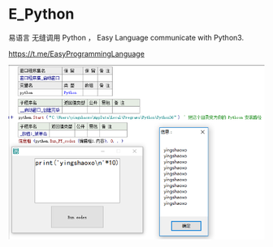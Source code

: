 # E_Python
易语言 无缝调用 Python ， Easy Language communicate with Python3.

https://t.me/EasyProgrammingLanguage

![](screenshot.bmp)
